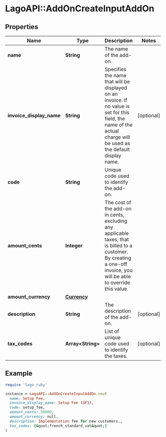 # LagoAPI::AddOnCreateInputAddOn

## Properties

| Name | Type | Description | Notes |
| ---- | ---- | ----------- | ----- |
| **name** | **String** | The name of the add-on. |  |
| **invoice_display_name** | **String** | Specifies the name that will be displayed on an invoice. If no value is set for this field, the name of the actual charge will be used as the default display name. | [optional] |
| **code** | **String** | Unique code used to identify the add-on. |  |
| **amount_cents** | **Integer** | The cost of the add-on in cents, excluding any applicable taxes, that is billed to a customer. By creating a one-off invoice, you will be able to override this value. |  |
| **amount_currency** | [**Currency**](Currency.md) |  |  |
| **description** | **String** | The description of the add-on. | [optional] |
| **tax_codes** | **Array&lt;String&gt;** | List of unique code used to identify the taxes. | [optional] |

## Example

```ruby
require 'lago_ruby'

instance = LagoAPI::AddOnCreateInputAddOn.new(
  name: Setup Fee,
  invoice_display_name: Setup Fee (SF1),
  code: setup_fee,
  amount_cents: 50000,
  amount_currency: null,
  description: Implementation fee for new customers.,
  tax_codes: [&quot;french_standard_vat&quot;]
)
```

